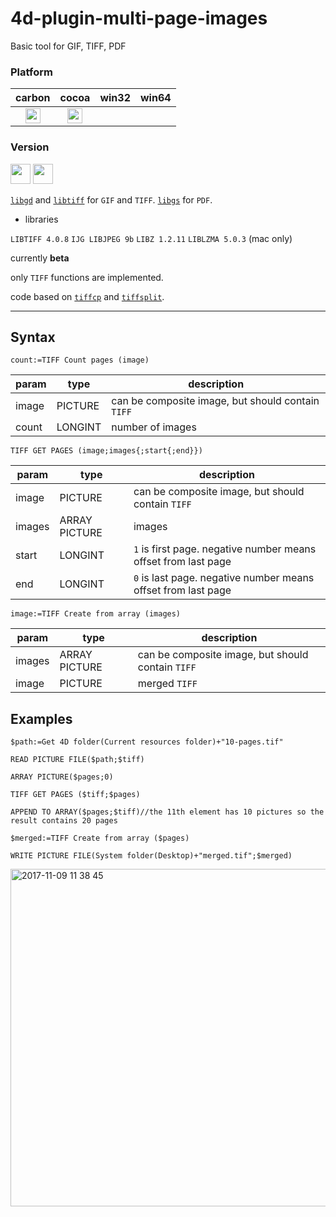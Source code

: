 # 4d-plugin-multi-page-images
Basic tool for GIF, TIFF, PDF

### Platform

| carbon | cocoa | win32 | win64 |
|:------:|:-----:|:---------:|:---------:|
|<img src="https://cloud.githubusercontent.com/assets/1725068/22371562/1b091f0a-e4db-11e6-8458-8653954a7cce.png" width="24" height="24" />|<img src="https://cloud.githubusercontent.com/assets/1725068/22371562/1b091f0a-e4db-11e6-8458-8653954a7cce.png" width="24" height="24" />|||

### Version

<img src="https://cloud.githubusercontent.com/assets/1725068/18940649/21945000-8645-11e6-86ed-4a0f800e5a73.png" width="32" height="32" /> <img src="https://cloud.githubusercontent.com/assets/1725068/18940648/2192ddba-8645-11e6-864d-6d5692d55717.png" width="32" height="32" />

[``libgd``](https://github.com/libgd/libgd) and [``libtiff``](http://www.simplesystems.org/libtiff/) for ``GIF`` and ``TIFF``. [``libgs``](https://ghostscript.com/) for ``PDF``.

* libraries

``LIBTIFF 4.0.8``
``IJG LIBJPEG 9b``
``LIBZ 1.2.11``
``LIBLZMA 5.0.3`` (mac only)

currently **beta**

only ``TIFF`` functions are implemented.

code based on [``tiffcp``](http://www.simplesystems.org/libtiff/man/tiffcp.1.html) and [``tiffsplit``](http://www.simplesystems.org/libtiff/man/tiffsplit.1.html).

---

## Syntax

```
count:=TIFF Count pages (image)
```

param|type|description
------------|------|----
image|PICTURE|can be composite image, but should contain ``TIFF``
count|LONGINT|number of images

```
TIFF GET PAGES (image;images{;start{;end}})
```

param|type|description
------------|------|----
image|PICTURE|can be composite image, but should contain ``TIFF``
images|ARRAY PICTURE|images
start|LONGINT|``1`` is first page. negative number means offset from last page
end|LONGINT|``0`` is last page. negative number means offset from last page

```
image:=TIFF Create from array (images)
```

param|type|description
------------|------|----
images|ARRAY PICTURE|can be composite image, but should contain ``TIFF``
image|PICTURE|merged ``TIFF``

## Examples

```
$path:=Get 4D folder(Current resources folder)+"10-pages.tif"

READ PICTURE FILE($path;$tiff)

ARRAY PICTURE($pages;0)

TIFF GET PAGES ($tiff;$pages)

APPEND TO ARRAY($pages;$tiff)//the 11th element has 10 pictures so the result contains 20 pages

$merged:=TIFF Create from array ($pages)

WRITE PICTURE FILE(System folder(Desktop)+"merged.tif";$merged)
```

<img width="540" alt="2017-11-09 11 38 45" src="https://user-images.githubusercontent.com/1725068/32588526-a23cf0b6-c552-11e7-8267-a503cd53217e.png">

